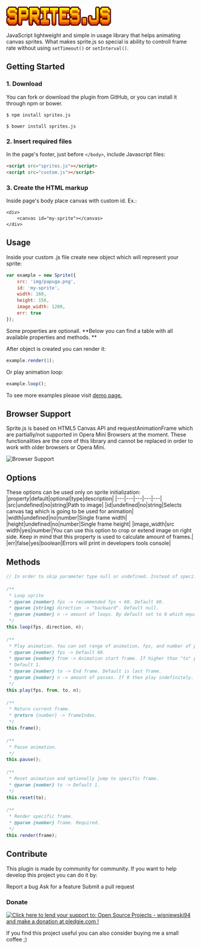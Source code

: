 ![logo](docs/img/sprites.js.png)


JavaScript lightweight and simple in usage library that helps animating canvas sprites. What makes sprite.js so special is ability to controll frame rate without using `setTimeout()` or `setInterval()`.

## Getting Started
### 1. Download
You can fork or download the plugin from GitHub, or you can install it through npm or bower.

```
$ npm install sprites.js 
```

```
$ bower install sprites.js
```

### 2. Insert required files
In the page's footer, just before `</body>`, include Javascript files:
```html
<script src="sprites.js"></script>
<script src="custom.js"></script>
```
### 3. Create the HTML markup
Inside page's body place canvas with custom id. Ex.:

```
<div>
    <canvas id="my-sprite"></canvas>
</div>
```

## Usage
Inside your custom .js file create new object which will represent your sprite:

```javascript
var example = new Sprite({
    src: 'img/papuga.png',
    id: 'my-sprite',
    width: 160,
    height: 156,
    image_width: 1280,
    err: true
});
```
Some properties are optionall. **Below you can find a table with all available properties and methods. **

After object is created you can render it:

```javascript
example.render(1);
```
Or play animation loop:
```javascript
example.loop();
```

To see more examples please visit [demo page.](www.wp.pl)

## Browser Support
Sprite.js is based on HTML5 Canvas API and requestAnimationFrame which are partially/not supported in Opera Mini Browsers at the moment. These functionalities are the core of this library and cannot be replaced in order to work with older browsers or Opera Mini.

![Browser Support](https://s9.postimg.org/wul7k2nov/support.png)

## Options
These options can be used only on sprite initialization:
|property|default|optional|type|description|
|---|---|---|---|---|
|src|undefined|no|string|Path to image|
|id|undefined|no|string|Selects canvas tag which is going to be used for animation|
|width|undefined|no|number|Single frame width|
|height|undefined|no|number|Single frame height|
|image_width|src width|yes|number|You can use this option to crop or extend image on right side. Keep in mind that this property is used to calculate amount of frames.|
|err|false|yes|boolean|Errors will print in developers tools console|

## Methods
```javascript
// In order to skip parameter type null or undefined. Instead of specific parameter default value will be used.

/**
 * Loop sprite
 * @param {number} fps -> recommended fps < 60. Default 60.
 * @param {string} direction -> "backward". Default null.
 * @param {number} n -> amount of loops. By default set to 0 which equals infinity.
 */
this.loop(fps, direction, n);

/**
 * Play animation. You can set range of animation, fps, and number of passes (loop).
 * @param {number} fps -> Default 60.
 * @param {number} from -> Animation start frame. If higher than "to" parameter then it will be played backwards.
 * Default 1.
 * @param {number} to -> End frame. Default is last frame.
 * @param {number} n -> amount of passes. If 0 then play indefinitely. Default 1.
 */
this.play(fps, from, to, n);

/**
 * Return current frame.
 * @return {number} -> frameIndex.
 */
this.frame();

/**
 * Pause animation.
 */
this.pause();

/**
 * Reset animation and optionally jump to specific frame.
 * @param {number} to -> Default 1.
 */
this.reset(to);

/**
 * Render specific frame.
 * @param {number} frame. Required.
 */
this.render(frame);
```

## Contribute
This plugin is made by community for community. If you want to help develop this project you can do it by:

Report a bug
Ask for a feature
Submit a pull request

### Donate
<a href='https://pledgie.com/campaigns/34691'><img alt='Click here to lend your support to: Open Source Projects - wisniewski94 and make a donation at pledgie.com !' src='https://pledgie.com/campaigns/34691.png?skin_name=chrome' border='0' ></a>

If you find this project useful you can also consider buying me a small coffee ;)
